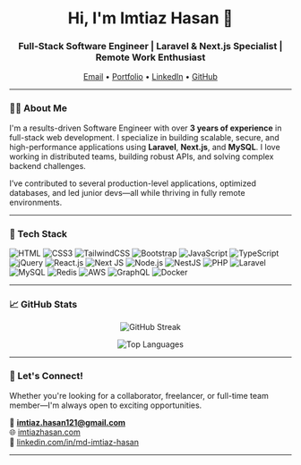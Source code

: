 <h1 align="center">Hi, I'm Imtiaz Hasan 👋</h1>
<h3 align="center">Full-Stack Software Engineer | Laravel & Next.js Specialist | Remote Work Enthusiast</h3>

<p align="center">
  <a href="mailto:imtiaz.hasan121@gmail.com">Email</a> •
  <a href="https://imtiazhasan.com">Portfolio</a> •
  <a href="https://www.linkedin.com/in/md-imtiaz-hasan">LinkedIn</a> •
  <a href="https://github.com/Imtiaz-Hasan">GitHub</a>
</p>

---

### 🧑‍💻 About Me

I'm a results-driven Software Engineer with over **3 years of experience** in full-stack web development. I specialize in building scalable, secure, and high-performance applications using **Laravel**, **Next.js**, and **MySQL**. I love working in distributed teams, building robust APIs, and solving complex backend challenges.

I’ve contributed to several production-level applications, optimized databases, and led junior devs—all while thriving in fully remote environments.

---

### 🚀 Tech Stack

![HTML](https://img.shields.io/badge/HTML5-E34F26?style=flat-square&logo=html5&logoColor=white)
![CSS3](https://img.shields.io/badge/CSS3-1572B6?style=flat-square&logo=css3&logoColor=white)
![TailwindCSS](https://img.shields.io/badge/Tailwind_CSS-38B2AC?style=flat-square&logo=tailwind-css&logoColor=white)
![Bootstrap](https://img.shields.io/badge/Bootstrap-563D7C?style=flat-square&logo=bootstrap&logoColor=white)
![JavaScript](https://img.shields.io/badge/JavaScript-F7DF1E?style=flat-square&logo=javascript&logoColor=black)
![TypeScript](https://img.shields.io/badge/TypeScript-007ACC?style=flat-square&logo=typescript&logoColor=white)
![jQuery](https://img.shields.io/badge/jQuery-0769AD?style=flat-square&logo=jquery&logoColor=white)
![React.js](https://img.shields.io/badge/React.js-0081CB?style=flat-square&logo=react&logoColor=61DAFB)
![Next JS](https://img.shields.io/badge/Next-black?style=flat-square&logo=next.js&logoColor=white)
![Node.js](https://img.shields.io/badge/Node.js-43853D?style=flat-square&logo=node.js&logoColor=white)
![NestJS](https://img.shields.io/badge/nestjs-%23E0234E.svg?style=flat-square&logo=nestjs&logoColor=white)
![PHP](https://img.shields.io/badge/PHP-777BB4?style=flat-square&logo=php&logoColor=white)
![Laravel](https://img.shields.io/badge/Laravel-FF2D20?style=flat-square&logo=laravel&logoColor=white)
![MySQL](https://img.shields.io/badge/MySQL-005C84?style=flat-square&logo=mysql&logoColor=white)
![Redis](https://img.shields.io/badge/redis-%23DD0031.svg?&style=flat-square&logo=redis&logoColor=white)
![AWS](https://img.shields.io/badge/AWS-%23FF9900.svg?&style=flat-square&logo=amazon-aws&logoColor=white)
![GraphQL](https://img.shields.io/badge/-GraphQL-E10098?style=flat-square&logo=graphql&logoColor=white)
![Docker](https://img.shields.io/badge/Docker-0CC1F3?style=flat-square&logo=docker&logoColor=white)

---

### 📈 GitHub Stats

<p align="center">
  <img src="https://github-readme-streak-stats.herokuapp.com/?user=Imtiaz-Hasan&theme=dracula&hide_border=true" alt="GitHub Streak" />
</p>

<p align="center">
  <img src="https://github-readme-stats.vercel.app/api/top-langs/?username=Imtiaz-Hasan&theme=dracula&show_icons=true&hide_border=true&layout=compact" alt="Top Languages" />
</p>

---

### 🧠 Let's Connect!

Whether you're looking for a collaborator, freelancer, or full-time team member—I'm always open to exciting opportunities.

📧 **imtiaz.hasan121@gmail.com**  
🌐 [imtiazhasan.com](https://imtiazhasan.com)  
🔗 [linkedin.com/in/md-imtiaz-hasan](https://www.linkedin.com/in/md-imtiaz-hasan)

---
